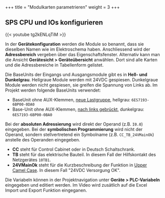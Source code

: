 +++
title = "Modulkarten parametrieren"
weight = 3
+++

## SPS CPU und IOs konfigurieren

<div class="shadow">
  {{< youtube tg2kENLqTiM >}}
</div>

In der **Gerätekonfiguration** werden die Module so benannt, dass sie dieselben Namen wie im Elektroschema haben. Anschliessend wird der **Adressbereich** vergeben über das Eigenschaftsfenster. Alternativ kann man die Ansicht **Gerätesicht > Geräteübersicht** anwählen. Dort sind alle Karten und die Adressbereiche in Tabellenform gelistet.

Die BaseUnits der Eingangs und Ausgangsmodule gibt es in **Hell- und Dunkelgrau**. Hellgraue Module werden mit 24VDC gespiesen. Dunkelgraue Module werden nicht gespiesen, sie greifen die Spannung von Links ab. Im Projekt werden folgende BaseUnits verwendet:

* BaseUnit ohne AUX-Klemmen, [neue Lastgruppe](https://mall.industry.siemens.com/mall/de/WW/Catalog/Product/6ES7193-6BP00-0DA0), hellgrau: `6ES7193-6BP00-0DA0`
* Base-Unit ohne AUX-Klemmen, [nach links gebrückt](https://mall.industry.siemens.com/mall/de/WW/Catalog/Product/6ES7193-6BP00-0BA0), dunkelgrau: `6ES7193-6BP00-0BA0`

Bei der **absoluten Adressierung** wird direkt der Operand (z.B. `I0.0`) eingegeben. Bei der **symbolischen Programmierung** wird nicht der Operand, sondern stellvertretend ein Symbolname (z.B. `CC_TB_24VMainOk`) anstelle des Operanden eingegeben.

* **CC** steht für Control Cabinet oder in Deutsch Schaltschrank.
* **TB** steht für das elektrische Bauteil. In diesem Fall der Hilfskontakt des Netzgerätes `10TB1`.
* **24VMainOk** steht für die Kurzbeschreibung der Funktion in [Upper Camel Case](https://en.wikipedia.org/wiki/Camel_case). In diesem Fall "24VDC Versorgung OK".

Die Variabeln können in der Projektnavigation unter **Geräte > PLC-Variabeln** eingegeben und editiert werden. Im Video wird zusätlich auf die Excel Import und Export Funktion eingeganen.
